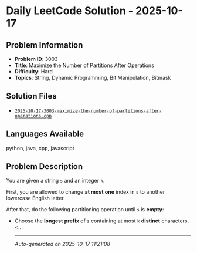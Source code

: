 # Daily LeetCode Solution - 2025-10-17

## Problem Information
- **Problem ID**: 3003
- **Title**: Maximize the Number of Partitions After Operations
- **Difficulty**: Hard
- **Topics**: String, Dynamic Programming, Bit Manipulation, Bitmask

## Solution Files
- [`2025-10-17-3003-maximize-the-number-of-partitions-after-operations.cpp`](solutions/2025/10/2025-10-17-3003-maximize-the-number-of-partitions-after-operations.cpp)

## Languages Available
python, java, cpp, javascript

## Problem Description
<p>You are given a string <code>s</code> and an integer <code>k</code>.</p>

<p>First, you are allowed to change <strong>at most</strong> <strong>one</strong> index in <code>s</code> to another lowercase English letter.</p>

<p>After that, do the following partitioning operation until <code>s</code> is <strong>empty</strong>:</p>

<ul>
	<li>Choose the <strong>longest</strong> <strong>prefix</strong> of <code>s</code> containing at most <code>k</code> <strong>distinct</strong> characters.</li>
	<...

---
*Auto-generated on 2025-10-17 11:21:08*
